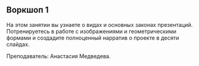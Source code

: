## Воркшоп 1

На этом занятии вы узнаете о видах и основных законах презентаций. Потренируетесь в работе с изображениями и геометрическими формами и создадите полноценный нарратив о проекте в десяти слайдах. 

Преподаватель: Анастасия Медведева.